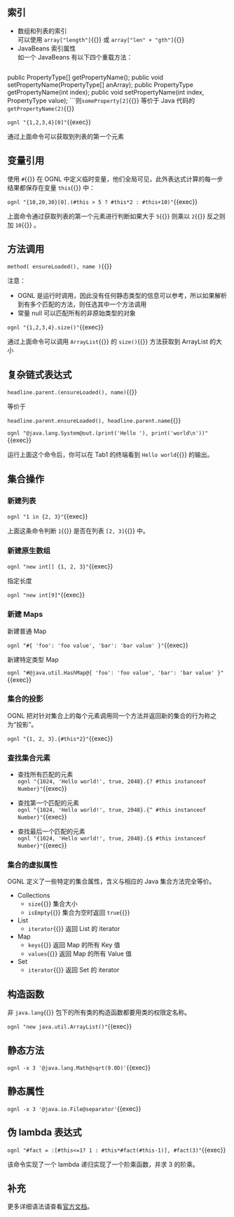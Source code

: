 ## 索引

- 数组和列表的索引  
  可以使用 `array["length"]`{{}} 或 `array["len" + "gth"]`{{}}
- JavaBeans 索引属性  
   如一个 JavaBeans 有以下四个重载方法：
  ```java
public PropertyType[] getPropertyName();
public void setPropertyName(PropertyType[] anArray);
public PropertyType getPropertyName(int index);
public void setPropertyName(int index, PropertyType value);
```则`someProperty[2]`{{}} 等价于 Java 代码的 `getPropertyName(2)`{{}}

`ognl "{1,2,3,4}[0]"`{{exec}}

通过上面命令可以获取到列表的第一个元素

## 变量引用

使用 `#`{{}} 在 OGNL 中定义临时变量，他们全局可见，此外表达式计算的每一步结果都保存在变量 `this`{{}} 中：

`ognl "{10,20,30}[0].(#this > 5 ? #this*2 : #this+10)"`{{exec}}

上面命令通过获取列表的第一个元素进行判断如果大于 `5`{{}} 则乘以 `2`{{}} 反之则加 `10`{{}} 。

## 方法调用

`method( ensureLoaded(), name )`{{}}

注意：

- OGNL 是运行时调用，因此没有任何静态类型的信息可以参考，所以如果解析到有多个匹配的方法，则任选其中一个方法调用
- 常量 null 可以匹配所有的非原始类型的对象

`ognl "{1,2,3,4}.size()"`{{exec}}

通过上面命令可以调用 `ArrayList`{{}} 的 `size()`{{}} 方法获取到 ArrayList 的大小

## 复杂链式表达式

`headline.parent.(ensureLoaded(), name)`{{}}

等价于

`headline.parent.ensureLoaded(), headline.parent.name`{{}}

`ognl "@java.lang.System@out.(print('Hello '), print('world\n'))"`{{exec}}

运行上面这个命令后，你可以在 Tab1 的终端看到 `Hello world`{{}} 的输出。

## 集合操作

### 新建列表

`ognl "1 in {2, 3}"`{{exec}}

上面这条命令判断 `1`{{}} 是否在列表 `[2, 3]`{{}} 中。

### 新建原生数组

`ognl "new int[] {1, 2, 3}"`{{exec}}

指定长度

`ognl "new int[9]"`{{exec}}

### 新建 Maps

新建普通 Map

`ognl "#{ 'foo': 'foo value', 'bar': 'bar value' }"`{{exec}}

新建特定类型 Map

`ognl "#@java.util.HashMap@{ 'foo': 'foo value', 'bar': 'bar value' }"`{{exec}}

### 集合的投影

OGNL 把对针对集合上的每个元素调用同一个方法并返回新的集合的行为称之为“投影”。

`ognl "{1, 2, 3}.{#this*2}"`{{exec}}

### 查找集合元素

- 查找所有匹配的元素  
  `ognl "{1024, 'Hello world!', true, 2048}.{? #this instanceof Number}"`{{exec}}

- 查找第一个匹配的元素  
  `ognl "{1024, 'Hello world!', true, 2048}.{^ #this instanceof Number}"`{{exec}}

- 查找最后一个匹配的元素  
  `ognl "{1024, 'Hello world!', true, 2048}.{$ #this instanceof Number}"`{{exec}}

### 集合的虚拟属性

OGNL 定义了一些特定的集合属性，含义与相应的 Java 集合方法完全等价。

- Collections
  - `size`{{}} 集合大小
  - `isEmpty`{{}} 集合为空时返回 `true`{{}}
- List
  - `iterator`{{}} 返回 List 的 iterator
- Map
  - `keys`{{}} 返回 Map 的所有 Key 值
  - `values`{{}} 返回 Map 的所有 Value 值
- Set
  - `iterator`{{}} 返回 Set 的 iterator

## 构造函数

非 `java.lang`{{}} 包下的所有类的构造函数都要用类的权限定名称。

`ognl "new java.util.ArrayList()"`{{exec}}

## 静态方法

`ognl -x 3 '@java.lang.Math@sqrt(9.0D)'`{{exec}}

## 静态属性

`ognl -x 3 '@java.io.File@separator'`{{exec}}

## 伪 lambda 表达式

`ognl "#fact = :[#this<=1? 1 : #this*#fact(#this-1)], #fact(3)"`{{exec}}

该命令实现了一个 lambda 递归实现了一个阶乘函数，并求 3 的阶乘。

## 补充

更多详细语法请查看[官方文档](https://commons.apache.org/proper/commons-ognl/language-guide.html)。
